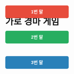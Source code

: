 <!DOCTYPE html>
<html lang="ko">
<head>
  <meta charset="UTF-8">
  <title>가로 경마 게임</title>
  <style>
    body { font-family: sans-serif; padding: 20px; }

    .track {
      position: relative;
      width: 2000px; /* 가로 길이 복원 */
      height: 260px;
      border: 3px solid #000;
      margin-bottom: 20px;
      background-color: #f0f0f0;
      overflow: hidden;
    }

    .horse {
      position: absolute;
      width: 200px;
      height: 40px;
      color: #fff;
      font-weight: bold;
      text-align: center;
      line-height: 40px;
      border-radius: 5px;
    }

    #horse1 { top: 30px; background-color: #e74c3c; }
    #horse2 { top: 110px; background-color: #27ae60; }
    #horse3 { top: 190px; background-color: #2980b9; }
  </style>
</head>
<body>

  <h1>가로 경마 게임</h1>
  <button onclick="startRace()">시작</button>
  <button onclick="resetStats()">승률 초기화</button>

  <div class="track" id="track">
    <div class="horse" id="horse1">1번 말</div>
    <div class="horse" id="horse2">2번 말</div>
    <div class="horse" id="horse3">3번 말</div>
  </div>

  <div id="result"></div>
  <div id="stats"></div>

  <script>
    const horses = [
      { id: 'horse1', name: '1번 말', pos: 0, wins: 0, speed: 0 },
      { id: 'horse2', name: '2번 말', pos: 0, wins: 0, speed: 0 },
      { id: 'horse3', name: '3번 말', pos: 0, wins: 0, speed: 0 }
    ];

    const horseWidth = 200;
    const trackWidth = 2000; // 트랙 길이 복원
    let raceInterval = null;
    let animationId = null;
    let lastFrame = null;
    let running = false;

    function loadStats() {
      horses.forEach(horse => {
        const storedWins = localStorage.getItem(horse.id);
        if (storedWins) horse.wins = parseInt(storedWins);
      });
    }

    function saveStats() {
      horses.forEach(horse => {
        localStorage.setItem(horse.id, horse.wins);
      });
    }

    function resetStats() {
      horses.forEach(horse => {
        horse.wins = 0;
        localStorage.removeItem(horse.id);
      });
      updateStatsUI();
    }

    function updateStatsUI() {
      let totalWins = horses.reduce((acc, h) => acc + h.wins, 0);
      let statsHTML = '<h3>승률</h3><ul>';
      horses.forEach(h => {
        const percent = totalWins ? ((h.wins / totalWins) * 100).toFixed(1) : 0;
        statsHTML += `<li>${h.name}: ${h.wins}승 (${percent}%)</li>`;
      });
      statsHTML += '</ul>';
      document.getElementById('stats').innerHTML = statsHTML;
    }

    function updateSpeeds() {
      horses[0].speed = Math.floor(Math.random() * 501) + 800;  // 800~1300
      horses[1].speed = Math.floor(Math.random() * 601) + 200;  // 200~800
      if (Math.random() < 0.2) {
        horses[2].speed = Math.floor(Math.random() * 201) + 800; // 800~1000
      } else {
        horses[2].speed = Math.floor(Math.random() * 151) + 50;  // 50~200
      }
    }

    function moveHorses(timestamp) {
      if (!lastFrame) lastFrame = timestamp;
      const delta = (timestamp - lastFrame) / 1000;
      lastFrame = timestamp;

      horses.forEach(horse => {
        horse.pos += horse.speed * delta;
        document.getElementById(horse.id).style.left = horse.pos + 'px';
      });

      checkWinner();

      if (running) {
        animationId = requestAnimationFrame(moveHorses);
      }
    }

    function checkWinner() {
      for (let horse of horses) {
        if (horse.pos + horseWidth >= trackWidth) {
          running = false;
          cancelAnimationFrame(animationId);
          clearInterval(raceInterval);
          horse.wins++;
          saveStats();
          showResult(horse.name);
          return;
        }
      }
    }

    function showResult(winnerName) {
      document.getElementById('result').innerHTML = `<h2>우승: ${winnerName}</h2>`;
      updateStatsUI();
    }

    function resetRace() {
      horses.forEach(horse => {
        horse.pos = 0;
        horse.speed = 0;
        document.getElementById(horse.id).style.left = '0px';
      });
      document.getElementById('result').innerHTML = '';
      lastFrame = null;
    }

    function startRace() {
      if (running) return;
      resetRace();
      loadStats();
      updateStatsUI();
      running = true;

      updateSpeeds();
      raceInterval = setInterval(updateSpeeds, 200);
      animationId = requestAnimationFrame(moveHorses);
    }
  </script>

</body>
</html>
